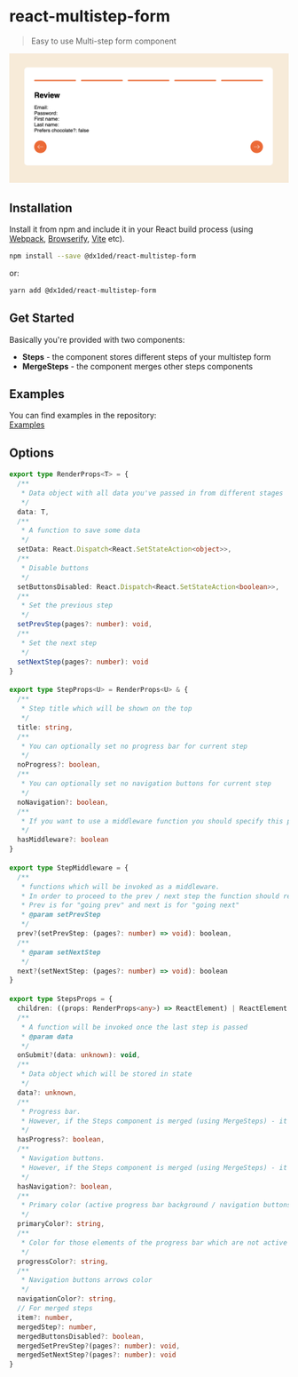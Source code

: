# react-multistep-form

> Easy to use Multi-step form component

![example picture](https://raw.githubusercontent.com/dx1ded/react-multistep-form/main/src/images/example.png) 


## Installation
Install it from npm and include it in your React build process (using [Webpack](http://webpack.github.io/), [Browserify](http://browserify.org/), [Vite](https://vitejs.dev/) etc).

```bash
npm install --save @dx1ded/react-multistep-form
```
or:
```bash
yarn add @dx1ded/react-multistep-form
```

## Get Started

Basically you're provided with two components:
* **Steps** - the component stores different steps of your multistep form
* **MergeSteps** - the component merges other steps components

## Examples
You can find examples in the repository:  
[Examples](https://github.com/dx1ded/react-multistep-form/tree/main/src/examples)

## Options

```ts
export type RenderProps<T> = {
  /**
   * Data object with all data you've passed in from different stages
   */
  data: T,
  /**
   * A function to save some data
   */
  setData: React.Dispatch<React.SetStateAction<object>>,
  /**
   * Disable buttons
   */
  setButtonsDisabled: React.Dispatch<React.SetStateAction<boolean>>,
  /**
   * Set the previous step
   */
  setPrevStep(pages?: number): void,
  /**
   * Set the next step
   */
  setNextStep(pages?: number): void
}

export type StepProps<U> = RenderProps<U> & {
  /**
   * Step title which will be shown on the top
   */
  title: string,
  /**
   * You can optionally set no progress bar for current step
   */
  noProgress?: boolean,
  /**
   * You can optionally set no navigation buttons for current step
   */
  noNavigation?: boolean,
  /**
   * If you want to use a middleware function you should specify this parameter for the step
   */
  hasMiddleware?: boolean
}

export type StepMiddleware = {
  /**
   * functions which will be invoked as a middleware.
   * In order to proceed to the prev / next step the function should return true (or false if shouldn't)
   * Prev is for "going prev" and next is for "going next"
   * @param setPrevStep
   */
  prev?(setPrevStep: (pages?: number) => void): boolean,
  /**
   * @param setNextStep
   */
  next?(setNextStep: (pages?: number) => void): boolean
}

export type StepsProps = {
  children: ((props: RenderProps<any>) => ReactElement) | ReactElement | ReactElement[],
  /**
   * A function will be invoked once the last step is passed
   * @param data
   */
  onSubmit?(data: unknown): void,
  /**
   * Data object which will be stored in state
   */
  data?: unknown,
  /**
   * Progress bar.
   * However, if the Steps component is merged (using MergeSteps) - it won't work for this component
   */
  hasProgress?: boolean,
  /**
   * Navigation buttons.
   * However, if the Steps component is merged (using MergeSteps) - it won't work for this component
   */
  hasNavigation?: boolean,
  /**
   * Primary color (active progress bar background / navigation buttons background)
   */
  primaryColor?: string,
  /**
   * Color for those elements of the progress bar which are not active
   */
  progressColor?: string,
  /**
   * Navigation buttons arrows color
   */
  navigationColor?: string,
  // For merged steps
  item?: number,
  mergedStep?: number,
  mergedButtonsDisabled?: boolean,
  mergedSetPrevStep?(pages?: number): void,
  mergedSetNextStep?(pages?: number): void
}
```